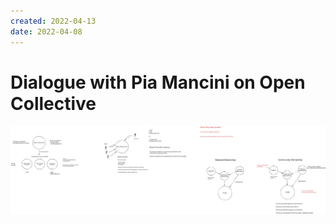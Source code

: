```yaml
---
created: 2022-04-13
date: 2022-04-08
---
```


# Dialogue with Pia Mancini on Open Collective

![pia-mancini-open-collective-dialog-2022-04-08.excalidraw](../excalidraw/pia-mancini-open-collective-dialog-2022-04-08.excalidraw.svg)